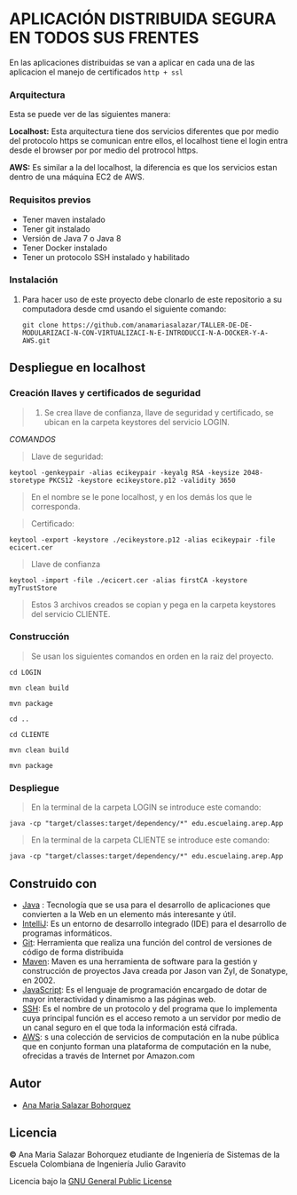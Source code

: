 # APLICACIÓN DISTRIBUIDA SEGURA EN TODOS SUS FRENTES
En las aplicaciones distribuidas se van a aplicar en cada una de las aplicacion el manejo de certificados ```http + ssl``` 


### Arquitectura
Esta se puede ver de las siguientes manera:

**Localhost:** Esta arquitectura tiene dos servicios diferentes que por medio del protocolo https se comunican entre ellos, el localhost tiene el login entra desde el browser por por medio del protrocol https.

**AWS:** Es similar a la del localhost, la diferencia es que los servicios estan dentro de una máquina EC2 de AWS.


### Requisitos previos

* Tener maven instalado
* Tener git instalado
* Versión de Java 7 o Java 8
* Tener Docker instalado
* Tener un protocolo SSH instalado y habilitado


### Instalación

1. Para hacer uso de este proyecto debe clonarlo de este repositorio a su computadora desde cmd usando el siguiente comando:
   
   ```
   git clone https://github.com/anamariasalazar/TALLER-DE-DE-MODULARIZACI-N-CON-VIRTUALIZACI-N-E-INTRODUCCI-N-A-DOCKER-Y-A-AWS.git
   ```

## Despliegue en localhost
### Creación llaves y certificados de seguridad

> 1. Se crea llave de confianza, llave de seguridad y certificado, se ubican en la carpeta keystores del servicio LOGIN.

*COMANDOS*
>
> Llave de seguridad:
```
keytool -genkeypair -alias ecikeypair -keyalg RSA -keysize 2048-storetype PKCS12 -keystore ecikeystore.p12 -validity 3650
```
>  En el nombre se le pone localhost, y en los demás los que le corresponda.

> Certificado:
```
keytool -export -keystore ./ecikeystore.p12 -alias ecikeypair -file ecicert.cer
```

>Llave de confianza
```
keytool -import -file ./ecicert.cer -alias firstCA -keystore myTrustStore
```

> Estos 3 archivos creados se copian y pega en la carpeta keystores del servicio CLIENTE. 

### Construcción

> Se usan los siguientes comandos en orden en la raiz del proyecto.
```
cd LOGIN

mvn clean build

mvn package

cd ..

cd CLIENTE

mvn clean build

mvn package
```

### Despliegue

> En la terminal de la carpeta LOGIN se introduce este comando:
```
java -cp "target/classes:target/dependency/*" edu.escuelaing.arep.App
```

> En la terminal de la carpeta CLIENTE se introduce este comando:
```
java -cp "target/classes:target/dependency/*" edu.escuelaing.arep.App
```




## Construido con

* [Java](https://www.oracle.com/java/) : Tecnología que se usa para el desarrollo de aplicaciones que convierten a la Web en un elemento más interesante y útil.
* [IntelliJ](https://es.wikipedia.org/wiki/IntelliJ_IDEA): Es un entorno de desarrollo integrado (IDE) para el desarrollo de programas informáticos.
* [Git](https://es.wikipedia.org/wiki/Git): Herramienta que realiza una función del control de versiones de código de forma distribuida
* [Maven](https://es.wikipedia.org/wiki/Maven): Maven es una herramienta de software para la gestión y construcción de proyectos Java creada por Jason van Zyl, de Sonatype, en 2002. 
* [JavaScript](https://es.wikipedia.org/wiki/JavaScript): Es el lenguaje de programación encargado de dotar de mayor interactividad y dinamismo a las páginas web.
* [SSH](https://es.wikipedia.org/wiki/Secure_Shell): Es el nombre de un protocolo y del programa que lo implementa cuya principal función es el acceso remoto a un servidor por medio de un canal seguro en el que toda la información está cifrada.
* [AWS](https://aws.amazon.com/es/): s una colección de servicios de computación en la nube pública que en conjunto forman una plataforma de computación en la nube, ofrecidas a través de Internet por Amazon.com

## Autor

* [Ana Maria Salazar Bohorquez](https://github.com/anamariasalazar)

## Licencia

**©️** Ana Maria Salazar Bohorquez etudiante de Ingeniería de Sistemas de la Escuela Colombiana de Ingeniería Julio Garavito

Licencia bajo la [GNU General Public License](/LICENSE.txt)
